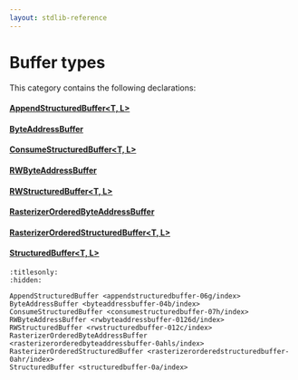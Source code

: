 ```yaml
---
layout: stdlib-reference
---
```

# Buffer types

This category contains the following declarations:

#### [AppendStructuredBuffer\<T, L\>](appendstructuredbuffer-06g/index)

#### [ByteAddressBuffer](byteaddressbuffer-04b/index)

#### [ConsumeStructuredBuffer\<T, L\>](consumestructuredbuffer-07h/index)

#### [RWByteAddressBuffer](rwbyteaddressbuffer-0126d/index)

#### [RWStructuredBuffer\<T, L\>](rwstructuredbuffer-012c/index)

#### [RasterizerOrderedByteAddressBuffer](rasterizerorderedbyteaddressbuffer-0ahls/index)

#### [RasterizerOrderedStructuredBuffer\<T, L\>](rasterizerorderedstructuredbuffer-0ahr/index)

#### [StructuredBuffer\<T, L\>](structuredbuffer-0a/index)


```{toctree}
:titlesonly:
:hidden:

AppendStructuredBuffer <appendstructuredbuffer-06g/index>
ByteAddressBuffer <byteaddressbuffer-04b/index>
ConsumeStructuredBuffer <consumestructuredbuffer-07h/index>
RWByteAddressBuffer <rwbyteaddressbuffer-0126d/index>
RWStructuredBuffer <rwstructuredbuffer-012c/index>
RasterizerOrderedByteAddressBuffer <rasterizerorderedbyteaddressbuffer-0ahls/index>
RasterizerOrderedStructuredBuffer <rasterizerorderedstructuredbuffer-0ahr/index>
StructuredBuffer <structuredbuffer-0a/index>
```
